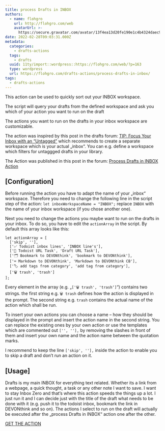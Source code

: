 ```yaml
---
title: process Drafts in INBOX
authors:
  - name: flohgro
    url: http://flohgro.com/web
    avatarUrl: >-
      https://secure.gravatar.com/avatar/13f4ea13d20fe190e1c4b4324daec918?s=96&d=mm&r=g
date: 2022-02-28T09:03:31.000Z
metadata:
  categories:
    - drafts-actions
  tags:
    - drafts
  uuid: 11ty/import::wordpress::https://flohgro.com/web/?p=163
  type: wordpress
  url: https://flohgro.com/drafts-actions/process-drafts-in-inbox/
tags:
  - drafts-actions
---
```

This action can be used to quickly sort out your INBOX workspace.

The script will query your drafts from the defined workspace and ask you which of your action you want to run on the draft

The actions you want to run on the drafts in your inbox workspace are customizable.

The action was inspired by this post in the drafts forum: [TIP: Focus Your Inbox with an “Untagged”](https://forums.getdrafts.com/t/tip-focus-your-inbox-with-an-untagged-workspace/7282) which recommends to create a separate workspace which is your actual „inbox“. You can e.g. define a workspace which filters for untaggged drafts in your library.

The Action was published in this post in the forum: [Process Drafts in INBOX Action](https://forums.getdrafts.com/t/process-drafts-in-inbox-action/8536)

## \[Configuration\]

Before running the action you have to adapt the name of your „inbox“ workspace. Therefore you need to change the following line in the script step of the action: `let inboxWorkspaceName = "INBOX";` replace `INBOX` with the name of your inbox workspace (if you chose another one).

Next you need to change the actions you maybe want to run on the drafts in your inbox. To do so, you have to edit the `actionArray` in the script. By default this array looks like this:

```
let actionArray = [
  ['skip', ''],
  ['✅ Todoist inbox lines', 'INBOX line's'],
  ['🔗 Todoist URL Task', 'Draft URL Task'],
  ['🗂 Bookmark to DEVONthink', 'bookmark to DEVONthink'],
  ['⌨️ Markdown to DEVONthink', 'Markdown to DEVONthink CB'],
  ['🏷 add tags from category', 'add tag from category'],
  ['🗑 trash', 'trash']
];
```

Every element in the array (e.g. „`['🗑 trash', 'trash‘]`“) contains two strings. the first string e.g. `🗑 trash` defines how the action is displayed in the prompt. The second string e.g. `trash` contains the actual name of the action which shall be run.

To insert your own actions you can choose a name – how they should be displayed in the prompt and insert the action name in the second string. You can replace the existing ones by your own action or use the templates which are commented out `['', ''],` by removing the slashes in front of them and insert your own name and the action name between the quotation marks.

I recommend to keep the line `['skip', ''],` inside the action to enable you to skip a draft and don’t run an action on it.

## \[Usage\]

Drafts is my main INBOX for everything text related. Whether its a link from a webpage, a quick thought, a task or any other note I want to save. I want to stay Inbox Zero and that’s where this action speeds the things up a lot. I just run it and I can decide just with the title of the draft what needs to be done with it (e.g. push it to the todoist inbox, bookmark the link in DEVONthink and so on). The actions I select to run on the draft will actually be executed after the „process Drafts in INBOX“ action one after the other.

[GET THE ACTION](https://directory.getdrafts.com/a/1ch)